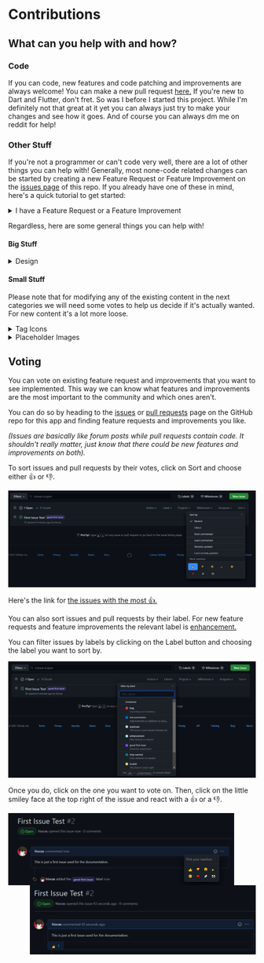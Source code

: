 # Contributions
## What can you help with and how?
### Code
If you can code, new features and code patching and improvements are always welcome!
You can make a new pull request [here.](https://github.com/hiocas/GWA-App/pulls)
If you're new to Dart and Flutter, don't fret. So was I before I started this project. While I'm definitely not that great at it yet you can always just try to make your changes and see how it goes. And of course you can always dm me on reddit for help!

### Other Stuff
If you're not a programmer or can't code very well, there are a lot of other things you can help with!
Generally, most none-code related changes can be started by creating a new Feature Request or Feature Improvement on the [issues page](https://github.com/hiocas/GWA-App/issues) of this repo. If you already have one of these in mind, here's a quick tutorial to get started:
<details>
  <summary>I have a Feature Request or a Feature Improvement</summary>
  
  After heading to the [issues page](https://github.com/hiocas/GWA-App/issues) of this repo, click on New Issue and choose the relevant template.
  
  Let's say that you don't like the name of the app and you have another one in mind. This means changing an existing thing so it's a Feature Improvement.
  
  After clicking the template just follow the instructions there. Please note that for some Feature Improvements (like the one in the example above) we may need some votes to see that this is actually a wanted "improvement" and not just a personal thing.
</details>


Regardless, here are some general things you can help with!

#### Big Stuff
<details>
  <summary>Design</summary>
  
UI/UX and Graphic Design. You can always take a look at our app and see if there's something in that area that could use some work. If you found one you can create a new Feature Improvement and describe everything there.
</details>


#### Small Stuff
Please note that for modifying any of the existing content in the next categories we will need some votes to help us decide if it's actually wanted.
For new content it's a lot more loose.
<details>
<summary>Tag Icons</summary>

If you've noticed, some tags in the app display an image or some emojis instead of the default tag icons. You can add to these yourself or change existing ones! These do require some bit of coding but for most cases it can be very simple so that none-programmers can do it too.

  I'll be working on a guide to do it manually but for now, you can just create a new Feature Improvement [issue](https://github.com/hiocas/GWA-App/issues) and provide the word or word combination for the tag and the icon for it.

**Make sure to put [TAG] in your issue's title.**
  
**If you have multiple ideas please put them all in the same issue so we won't get flooded.**
  
  **If you're using an image make sure it's from a reputable source and that there are no copyright issues with it.**
  
**These are the currently supported icons you can choose:**
- A single Emoji character
- Two Emoji characters
- A single image

>Example:
>Word - Fdom, Emoji - 😈 (this one sucks tho so make a good one :) ). 

If you think you can do these manually, you can always head to the code base. The specific code for this is in [GWA-App/lib/screens/submission_page/local_widgets/gwa_tag.dart](lib/screens/submission_page/local_widgets/gwa_tag.dart).
</details>

<details>
<summary>Placeholder Images</summary>
  If a post in GoneWildAudio doesn't have an image preview, we use one of our own.
  There are currently 2 packs available for the user (from which he can choose from the setting): Gradients and Abstract.
  
  You can modify the existing packs (add or change ones in it) if you think they don't look good or fit in the app, or you can create completely new packs.
  
  **When choosing images to add, please make sure that there are no copyright problems with them and that the source is reputable.**
  
  To start, go to the [issues page](https://github.com/hiocas/GWA-App/issues) and create a new Feature Improvement if you're changing existing content or a Feature Request if you're making a new pack.
  
  For modifying content include the pictures you want to add or remove with an explanation why.
  
  For new packs include the pack name and the pictures associated with it. Try to include upwards of 10 pictures but don't go too crazy.
  
  **Make sure to include [PLACEHOLDER] in your issue's title.**
  
  You can also always just create a new pull request and add these manually (it's in [GWA-App/lib/utils/gwa_functions.dart](lib/utils/gwa_functions.dart)) This is a bit more complicated then the tag icons since this also has a setting that needs to be saved so expect some back and fourth between us (until I create a guide).
  
 </details>
 

## Voting
You can vote on existing feature request and improvements that you want to see implemented. This way we can know what features and improvements are the most important to the community and which ones aren't.

You can do so by heading to the [issues](https://github.com/hiocas/GWA-App/issues) or [pull requests](https://github.com/hiocas/GWA-App/pulls) page on the GitHub repo for this app and finding feature requests and improvements you like.

*(Issues are basically like forum posts while pull requests contain code. It shouldn't really matter, just know that there could be new features and improvements on both).*

To sort issues and pull requests by their votes, click on Sort and choose either 👍 or 👎.

<img src="screenshots/Voting3.png" width="640">

Here's the link for [the issues with the most 👍.](https://github.com/hiocas/GWA-App/issues?q=is%3Aissue+is%3Aopen+sort%3Areactions-%2B1-desc)

You can also sort issues and pull requests by their label. For new feature requests and feature improvements the relevant label is [enhancement.](https://github.com/hiocas/GWA-App/issues?q=is%3Aissue+is%3Aopen+sort%3Areactions-%2B1-desc+label%3Aenhancement)

You can filter issues by labels by clicking on the Label button and choosing the label you want to sort by.

<img src="screenshots/Voting4.png" width="640">

Once you do, click on the one you want to vote on. Then, click on the little smiley face at the top right of the issue and react with a 👍 or a 👎.

<img align="left" src="screenshots/Voting1.png" width="460"> <img align="right" src="screenshots/Voting2.png" width="460">
